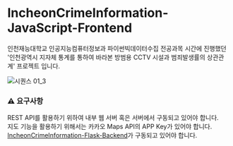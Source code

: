 # IncheonCrimeInformation-JavaScript-Frontend
인천재능대학교 인공지능컴퓨터정보과 파이썬빅데이터수집 전공과목 시간에 진행했던 <br>'인천광역시 지자체 통계를 통하여 바라본 방범용 CCTV 시설과 범죄발생률의 상관관계' 프로젝트 입니다.

 ![시퀀스 01_3](https://user-images.githubusercontent.com/38902021/174100849-7f5b00c0-3dc1-4201-82dd-125a66f9be00.gif)
 
 <h3>⚠️ 요구사항</h3>
  REST API를 활용하기 위하여 내부 웹 서버 혹은 서버에서 구동되고 있어야 합니다. <br>
  지도 기능을 활용하기 위해서는 카카오 Maps API의 APP Key가 있어야 합니다. <br>
  <a href="https://github.com/NARUBROWN/IncheonCrimeInformation-Flask-Backend">IncheonCrimeInformation-Flask-Backend</a>가 구동되고 있어야 합니다.<br>





